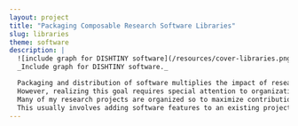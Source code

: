 ```yaml
---
layout: project
title: "Packaging Composable Research Software Libraries"
slug: libraries
theme: software
description: |
  ![include graph for DISHTINY software](/resources/cover-libraries.png){:width="100%"}{:height="200px"}{:style="object-fit:cover; object-position:top;"}
  _Include graph for DISHTINY software._

  Packaging and distribution of software multiplies the impact of research, both by opening the door to follow-on research within the scientific community and by facilitating direct real-world applications.
  However, realizing this goal requires special attention to organization, documentation, and reliability.
  Many of my research projects are organized so to maximize contribution of general-purpose library software back to the community.
  This usually involves adding software features to an existing project or publishing a standalone Python or C++ library.
---
```

